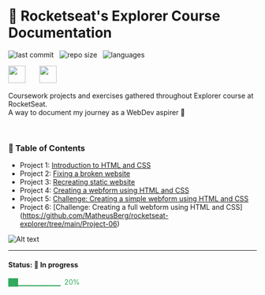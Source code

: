 # 🚀 Rocketseat's Explorer Course Documentation

![last commit](https://img.shields.io/github/last-commit/MatheusBerg/rocketseat-explorer?color=blue 'last commit') &nbsp; ![repo size](https://img.shields.io/github/repo-size/MatheusBerg/rocketseat-explorer?color=green 'repo size') &nbsp; ![languages](https://img.shields.io/github/languages/count/MatheusBerg/rocketseat-explorer?color=orange 'languages') &nbsp; 
<br/>

<img src="https://www.rocketseat.com.br/_next/image?url=%2Fassets%2Flogos%2Frocketseat.svg&w=256&q=100" height="35">&nbsp;&nbsp;&nbsp;&nbsp;&nbsp;&nbsp; <img src="https://www.rocketseat.com.br/_next/image?url=%2Fassets%2Flogos%2Fexplorer.svg&w=256&q=75" height="35">&nbsp;

Coursework projects and exercises gathered throughout Explorer course at RocketSeat.  
A way to document my journey as a WebDev aspirer 🚀

<br/>

### 📌 Table of Contents

- Project 1: [Introduction to HTML and CSS](https://github.com/MatheusBerg/rocketseat-explorer/tree/main/Project-01)
- Project 2: [Fixing a broken website](https://github.com/MatheusBerg/rocketseat-explorer/tree/main/Project-02)
- Project 3: [Recreating static website](https://github.com/MatheusBerg/rocketseat-explorer/tree/main/Project-03)
- Project 4: [Creating a webform using HTML and CSS](https://github.com/MatheusBerg/rocketseat-explorer/tree/main/Project-04)
- Project 5: [Challenge: Creating a simple webform using HTML and CSS](https://github.com/MatheusBerg/rocketseat-explorer/tree/main/Project-05)
- Project 6: [Challenge: Creating a full webform using HTML and CSS] (https://github.com/MatheusBerg/rocketseat-explorer/tree/main/Project-06)

![Alt text](https://raw.githubusercontent.com/MatheusBerg/rocketseat-explorer/main/project_slide.gif "Slide Show - Screenshots from projects")

---
#### Status: 🚧 In progress

<p style="color:#32a85d"> ██▁▁▁▁▁▁▁▁ &nbsp;20% </p>
